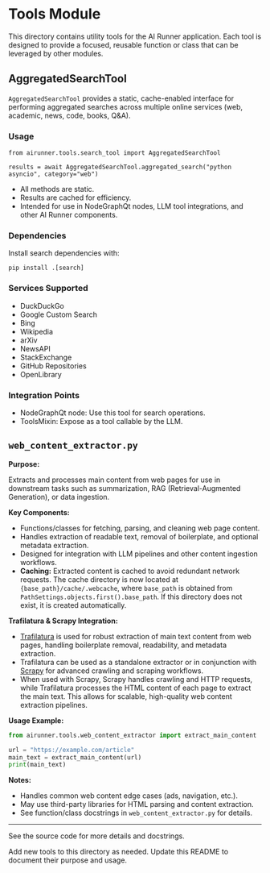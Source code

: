 # Tools Module

This directory contains utility tools for the AI Runner application. Each tool is designed to provide a focused, reusable function or class that can be leveraged by other modules.

## AggregatedSearchTool

`AggregatedSearchTool` provides a static, cache-enabled interface for performing aggregated searches across multiple online services (web, academic, news, code, books, Q&A).

### Usage

```
from airunner.tools.search_tool import AggregatedSearchTool

results = await AggregatedSearchTool.aggregated_search("python asyncio", category="web")
```

- All methods are static.
- Results are cached for efficiency.
- Intended for use in NodeGraphQt nodes, LLM tool integrations, and other AI Runner components.

### Dependencies

Install search dependencies with:

```
pip install .[search]
```

### Services Supported
- DuckDuckGo
- Google Custom Search
- Bing
- Wikipedia
- arXiv
- NewsAPI
- StackExchange
- GitHub Repositories
- OpenLibrary

### Integration Points
- NodeGraphQt node: Use this tool for search operations.
- ToolsMixin: Expose as a tool callable by the LLM.

## `web_content_extractor.py`

**Purpose:**

Extracts and processes main content from web pages for use in downstream tasks such as summarization, RAG (Retrieval-Augmented Generation), or data ingestion.

**Key Components:**
- Functions/classes for fetching, parsing, and cleaning web page content.
- Handles extraction of readable text, removal of boilerplate, and optional metadata extraction.
- Designed for integration with LLM pipelines and other content ingestion workflows.
- **Caching:** Extracted content is cached to avoid redundant network requests. The cache directory is now located at `{base_path}/cache/.webcache`, where `base_path` is obtained from `PathSettings.objects.first().base_path`. If this directory does not exist, it is created automatically.

**Trafilatura & Scrapy Integration:**
- [Trafilatura](https://trafilatura.readthedocs.io/) is used for robust extraction of main text content from web pages, handling boilerplate removal, readability, and metadata extraction.
- Trafilatura can be used as a standalone extractor or in conjunction with [Scrapy](https://scrapy.org/) for advanced crawling and scraping workflows.
- When used with Scrapy, Scrapy handles crawling and HTTP requests, while Trafilatura processes the HTML content of each page to extract the main text. This allows for scalable, high-quality web content extraction pipelines.

**Usage Example:**

```python
from airunner.tools.web_content_extractor import extract_main_content

url = "https://example.com/article"
main_text = extract_main_content(url)
print(main_text)
```

**Notes:**
- Handles common web content edge cases (ads, navigation, etc.).
- May use third-party libraries for HTML parsing and content extraction.
- See function/class docstrings in `web_content_extractor.py` for details.

---

See the source code for more details and docstrings.

Add new tools to this directory as needed. Update this README to document their purpose and usage.
